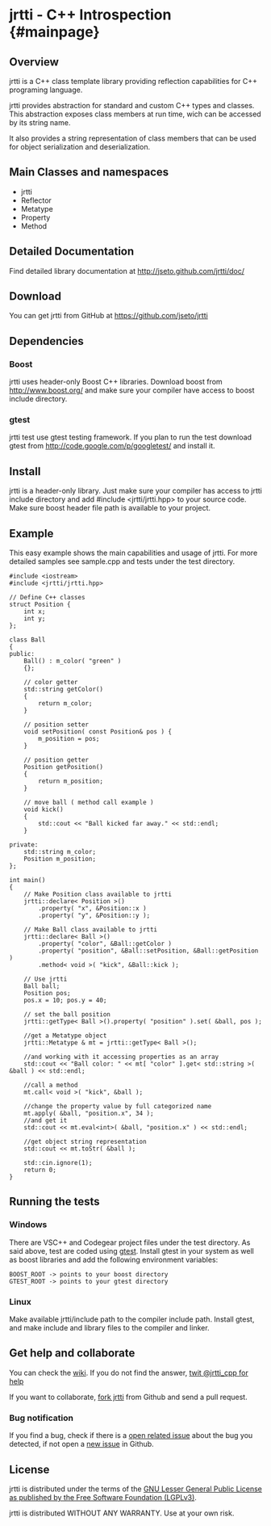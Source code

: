 jrtti - C++ Introspection			{#mainpage}
=========================

Overview
--------

jrtti is a C++ class template library providing reflection capabilities for C++ programing language.

jrtti provides abstraction for standard and custom C++ types and classes.
This abstraction exposes class members at run time, wich can be accessed by its string name.

It also provides a string representation of class members that can be used for object serialization
and deserialization.

Main Classes and namespaces
---------------------------

- jrtti
- Reflector
- Metatype
- Property
- Method

Detailed Documentation
----------------------

Find detailed library documentation at http://jseto.github.com/jrtti/doc/

Download
--------

You can get jrtti from GitHub at https://github.com/jseto/jrtti

Dependencies
------------

### Boost
jrtti uses header-only Boost C++ libraries. Download boost from http://www.boost.org/ and
make sure your compiler have access to boost include directory.		

### gtest
jrtti test use gtest testing framework. If you plan to run the test download 
gtest from http://code.google.com/p/googletest/ and install it. 

Install
-------

jrtti is a header-only library. Just make sure your compiler has access to jrtti include directory
and add #include <jrtti/jrtti.hpp> to your source code. 
Make sure boost header file path is available to your project.

Example
-------

This easy example shows the main capabilities and usage of jrtti.
For more detailed samples see sample.cpp and tests under the test directory.


~~~{.cpp}
#include <iostream>
#include <jrtti/jrtti.hpp>

// Define C++ classes
struct Position {
	int x;
	int y;
};

class Ball
{
public:
	Ball() : m_color( "green" )
	{};

	// color getter
	std::string getColor()
	{
		return m_color;
	}

	// position setter
	void setPosition( const Position& pos ) {
		m_position = pos;
	}

	// position getter
	Position getPosition()
	{
		return m_position;
	}

	// move ball ( method call example )
	void kick()
	{
		std::cout << "Ball kicked far away." << std::endl;
	}

private:
	std::string m_color;
	Position m_position;
};

int main()
{
	// Make Position class available to jrtti
	jrtti::declare< Position >()
		.property( "x", &Position::x )
		.property( "y", &Position::y );

	// Make Ball class available to jrtti
	jrtti::declare< Ball >()
		.property( "color", &Ball::getColor )
		.property( "position", &Ball::setPosition, &Ball::getPosition )
		.method< void >( "kick", &Ball::kick );

	// Use jrtti
	Ball ball;
	Position pos;
	pos.x = 10; pos.y = 40;

	// set the ball position
	jrtti::getType< Ball >().property( "position" ).set( &ball, pos );

	//get a Metatype object
	jrtti::Metatype & mt = jrtti::getType< Ball >();

	//and working with it accessing properties as an array
	std::cout << "Ball color: " << mt[ "color" ].get< std::string >( &ball ) << std::endl;

	//call a method
	mt.call< void >( "kick", &ball );

	//change the property value by full categorized name
	mt.apply( &ball, "position.x", 34 );
	//and get it
	std::cout << mt.eval<int>( &ball, "position.x" ) << std::endl;

	//get object string representation
	std::cout << mt.toStr( &ball );

	std::cin.ignore(1);
	return 0;
}
~~~

Running the tests
-----------------

### Windows

There are VSC++ and Codegear project files under the test directory. As said above, test are coded 
using [gtest](http://code.google.com/p/googletest/). Install gtest in your system as well
as boost libraries and add the following environment variables:

	BOOST_ROOT -> points to your boost directory
	GTEST_ROOT -> points to your gtest directory

### Linux
Make available jrtti/include path to the compiler include path. Install gtest, and make include and library
files to the compiler and linker.


Get help and collaborate
------------------------

You can check the [wiki](https://github.com/jseto/jrtti/wiki). If you do not find the answer, [twit \@jrtti_cpp for help](https://twitter.com/intent/tweet?screen_name=jrtti_cpp&text=Help!!!%20I%20need%20help%20on)

If you want to collaborate, [fork jrtti](https://github.com/jseto/jrtti/fork) from Github and send a pull request.

### Bug notification

If you find a bug, check if there is a [open related issue](https://github.com/jseto/jrtti/issues) about the bug you detected, if not open a [new issue](https://github.com/jseto/jrtti/issues/new) in Github.

License
-------

jrtti is distributed under the terms of the 
[GNU Lesser General Public License as published by the Free Software Foundation (LGPLv3)](http://www.gnu.org/licenses/lgpl-3.0-standalone.html).

jrtti is distributed WITHOUT ANY WARRANTY. Use at your own risk.
